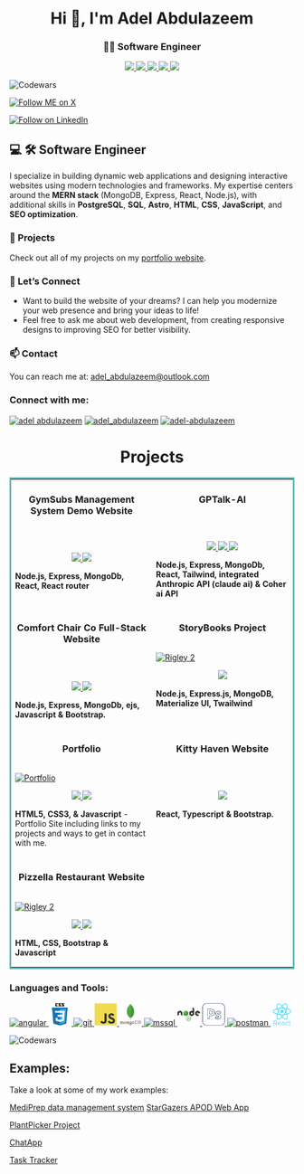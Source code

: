 <h1 align="center"> Hi 👋, I'm Adel Abdulazeem</h1>
<h3 align="center">👨‍💻 Software Engineer</h3>
 
<p align="center">
  <a href="https://adelabdulazeem.netlify.app" target="_blank">
    <img src="https://img.shields.io/static/v1?label=|&message=My Portfolio&color=23555f&style=plastic&logo=react&logo-color=white"/>
  </a>
  <a href="https://www.linkedin.com/in/adel-abdulazeem" target="_blank">
    <img src="https://img.shields.io/static/v1?label=|&message=LINKED-IN&color=cdf998&style=plastic&logo=linkedin&logo-color=white"/>
  </a>
  <a href="https://x.com/adel_abdulazeem" target="_blank">
    <img src="https://img.shields.io/static/v1?label=|&message=TWITTER&color=23555f&style=plastic&logo=twitter&logo-color=white"/>
  </a>
  <a href="https://adelabdulazeem.netlify.app/assets/images/Adel_Abdulazeem_-_Software_Developer.pdf" target="_blank">
      <img src="https://img.shields.io/static/v1?label=|&message=RESUME&color=23555f&style=plastic&logo=react&logo-color=white"/>
  </a>
   </a>
  <a href="https://adelabdulazeem.netlify.app/post/sink/" target="_blank">
      <img src="https://img.shields.io/static/v1?label=|&message=MVC Lecture&color=23555f&style=plastic&logo=react&logo-color=white"/>
  </a>
</p>

![Codewars](https://www.codewars.com/users/Adel%20Abdulazeem/badges/large)

[![Follow ME on X](https://img.shields.io/badge/Follow%20%40adel_abdulazeem-blue?style=for-the-badge&logo=x)](https://x.com/adel_abdulazeem)

[![Follow on LinkedIn](https://img.shields.io/badge/Follow%20on%20LinkedIn-0A66C2?style=for-the-badge&logo=linkedin&logoColor=white)](https://www.linkedin.com/comm/mynetwork/discovery-see-all?usecase=PEOPLE_FOLLOWS&followMember=adel-abdulazeem)

## 💻 🛠️ Software Engineer

I specialize in building dynamic web applications and designing interactive websites using modern technologies and frameworks. My expertise centers around the **MERN stack** (MongoDB, Express, React, Node.js), with additional skills in **PostgreSQL**, **SQL**, **Astro**, **HTML**, **CSS**, **JavaScript**, and **SEO optimization**.

### 💼 Projects
Check out all of my projects on my [portfolio website](https://adelabdulazeem.netlify.app/projects).

### 💬 Let’s Connect
- Want to build the website of your dreams? I can help you modernize your web presence and bring your ideas to life!
- Feel free to ask me about web development, from creating responsive designs to improving SEO for better visibility.

### 📫 Contact
You can reach me at: [adel_abdulazeem@outlook.com](mailto:adel_abdulazeem@outlook.com)

<h3 align="left">Connect with me:</h3>
<p align="left">
<a href="https://adelabdulazeem.netlify.app" target="blank"><img align="center" src="https://raw.githubusercontent.com/rahuldkjain/github-profile-readme-generator/master/src/images/icons/Social/codepen.svg" alt="adel abdulazeem" height="30" width="40" /></a>
<a href="https://twitter.com/adel_abdulazeem" target="blank"><img align="center" src="https://raw.githubusercontent.com/rahuldkjain/github-profile-readme-generator/master/src/images/icons/Social/twitter.svg" alt="adel_abdulazeem" height="30" width="40" /></a>
<a href="https://linkedin.com/in/adel-abdulazeem" target="blank"><img align="center" src="https://raw.githubusercontent.com/rahuldkjain/github-profile-readme-generator/master/src/images/icons/Social/linked-in-alt.svg" alt="adel-abdulazeem" height="30" width="40" /></a>
</p>

<h1 align="center">Projects</h1>
<table bordercolor="#66b2b2"> 
    <tr>
    <td width="50%" valign="top">
      <h3 align="center">GymSubs Management System Demo Website</h3>
        <br />
        <a target="_blank" href="#">
            <img src="https://github.com/user-attachments/assets/770be37f-caec-448d-8622-a390db89995f" width="100%" alt=""/>
        </a>
        <br />
        <p align="center">
  <a href="https://github.com/adel-abdulazeem/gymSub" target="_blank">
    <img src="https://img.shields.io/static/v1?label=|&message=REPO&color=23555f&style=plastic&logo=github&logo-color=white"/>
  </a>  
  <a href="https://subs-manage-system.netlify.app" target="_blank">
    <img src="https://img.shields.io/static/v1?label=|&message=WEBSITE&color=cdf998&style=plastic&logo=wordpress&logo-color=white"/>
  </a>
      </p>
        <p><strong> Node.js, Express, MongoDb, React, React router</strong> </p>
    </td>
        <td width="50%" valign="top">
      <h3 align="center">GPTalk-AI</h3>
        <br />
        <a target="_blank" href="#">
            <img src="https://github.com/user-attachments/assets/112eb926-6f51-44b7-a5c6-afd280fa3196" width="100%" alt=""/>
        </a>
        <br />
        <p align="center">
  <a href="https://github.com/adel-abdulazeem/GPTalk-api" target="_blank">
    <img src="https://img.shields.io/static/v1?label=|&message=REPO&color=23555f&style=plastic&logo=github&logo-color=white"/>
  </a>
    <a href="https://github.com/adel-abdulazeem/gp-talk-ui" target="_blank">
    <img src="https://img.shields.io/static/v1?label=|&message=REPO&color=23555f&style=plastic&logo=github&logo-color=white"/>
  </a> 
  <a href="https://gp-chat-ai-ui.netlify.app" target="_blank">
    <img src="https://img.shields.io/static/v1?label=|&message=WEBSITE&color=cdf998&style=plastic&logo=wordpress&logo-color=white"/>
  </a>
      </p>
        <p><strong> Node.js, Express, MongoDb, React, Tailwind, integrated Anthropic API (claude ai) & Coher ai API</strong> </p>
    </td>
  </tr>
  <tr>
    <td width="50%" valign="top">
      <h3 align="center">Comfort Chair Co Full-Stack Website</h3>
        <br />
        <a target="_blank" href="#">
            <img src="https://github.com/adel-abdulazeem/adel-abdulazeem/assets/108176783/636f9259-7a6b-45b0-a8b1-6121fe66e6f5" width="100%" alt=""/>
        </a>
        <br />
        <p align="center">
  <a href="https://github.com/adel-abdulazeem/chairs-store-website" target="_blank">
    <img src="https://img.shields.io/static/v1?label=|&message=REPO&color=23555f&style=plastic&logo=github&logo-color=white"/>
  </a>  
  <a href="https://chairs-store-website.onrender.com/menu" target="_blank">
    <img src="https://img.shields.io/static/v1?label=|&message=WEBSITE&color=cdf998&style=plastic&logo=wordpress&logo-color=white"/>
  </a>
      </p>
        <p><strong> Node.js, Express, MongoDb, ejs, Javascript & Bootstrap.</strong> </p>
    </td>
     <td width="50%" valign="top">
      <h3 align="center">StoryBooks Project</h3>
        <br />
      <a target="_blank" href="https://pizza-restaurant-webdemo.netlify.app/">
            <img src="https://github.com/user-attachments/assets/b6471902-c675-41aa-9dd4-5c5504d393b6" width="100%"  alt="Rigley 2"/>
        </a>
        <br />
        <p align="center">
  <a href="https://github.com/adel-abdulazeem/create-your-story" target="_blank">
    <img src="https://img.shields.io/static/v1?label=|&message=REPO&color=23555f&style=plastic&logo=github&logo-color=white"/>
  </a>
<!--   <a href="https://pizza-restaurant-webdemo.netlify.app/" target="_blank">
    <img src="https://img.shields.io/static/v1?label=|&message=WEBSITE&color=cdf998&style=plastic&logo=wordpress&logo-color=white"/>
  </a> -->
      </p>
        <p><strong>Node.js, Express.js, MongoDB, Materialize UI, Twailwind</strong></p>
    </td>
  </tr>
  
  <tr>
    <td width="50%" valign="top">
      <h3 align="center">Portfolio</h3>
      <br />
        <a target="_blank" href="https://adelabdulazeem.netlify.app/">
          <img src="https://github.com/user-attachments/assets/3228aedd-220c-4724-8f6d-db0f785994d2" width="100%" alt="Portfolio"/>
        </a>
      <br />
        <p align="center">
  <a href="https://github.com/adel-abdulazeem/astro-portfolio" target="_blank">
    <img src="https://img.shields.io/static/v1?label=|&message=REPO&color=23555f&style=plastic&logo=github&logo-color=white"/>
  </a>
  <a href="https://adelabdulazeem.netlify.app/" target="_blank">
    <img src="https://img.shields.io/static/v1?label=|&message=WEBSITE&color=cdf998&style=plastic&logo=wordpress&logo-color=white"/>
  </a>
      </p>
        <p><strong>HTML5, CSS3, & Javascript</strong> - Portfolio Site including links to my projects and ways to get in contact with me.</p>
    </td>
        <td width="50%" valign="top">
      <h3 align="center">Kitty Haven Website</h3>
        <br />
        <a target="_blank" href="#">
            <img src="https://github.com/user-attachments/assets/8a08ad5d-092d-4974-b3a9-a179c7713e78" width="100%" alt=""/>
        </a>
        <br />
        <p align="center">
  <a href="https://github.com/adel-abdulazeem/kitten-store-demo" target="_blank">
    <img src="https://img.shields.io/static/v1?label=|&message=REPO&color=23555f&style=plastic&logo=github&logo-color=white"/>
  </a>  
<!--   <a href="#" target="_blank">
    <img src="https://img.shields.io/static/v1?label=|&message=WEBSITE&color=cdf998&style=plastic&logo=wordpress&logo-color=white"/>
  </a> -->
      </p>
        <p><strong> React, Typescript & Bootstrap.</strong> </p>
    </td>
  </tr>
  <tr>
       <td width="50%" valign="top">
      <h3 align="center">Pizzella Restaurant Website</h3>
        <br />
      <a target="_blank" href="https://pizza-restaurant-webdemo.netlify.app/">
            <img src="https://github.com/adel-abdulazeem/adel-abdulazeem/assets/108176783/982f2f11-2cf5-4863-b667-9601c338a074" width="100%"  alt="Rigley 2"/>
        </a>
        <br />
        <p align="center">
  <a href="https://github.com/adelabdulazeem/pizza-restaurant-website" target="_blank">
    <img src="https://img.shields.io/static/v1?label=|&message=REPO&color=23555f&style=plastic&logo=github&logo-color=white"/>
  </a>
  <a href="https://pizza-restaurant-webdemo.netlify.app/" target="_blank">
    <img src="https://img.shields.io/static/v1?label=|&message=WEBSITE&color=cdf998&style=plastic&logo=wordpress&logo-color=white"/>
  </a>
      </p>
        <p><strong>HTML, CSS, Bootstrap & Javascript</strong></p>
    </td>
  </tr>
</table>

<h3 align="left">Languages and Tools:</h3>
<p align="left"> <a href="https://angular.io" target="_blank" rel="noreferrer"> <img src="https://angular.io/assets/images/logos/angular/angular.svg" alt="angular" width="40" height="40"/> </a> <a href="https://www.w3schools.com/css/" target="_blank" rel="noreferrer"> <img src="https://raw.githubusercontent.com/devicons/devicon/master/icons/css3/css3-original-wordmark.svg" alt="css3" width="40" height="40"/> </a> <a href="https://git-scm.com/" target="_blank" rel="noreferrer"> <img src="https://www.vectorlogo.zone/logos/git-scm/git-scm-icon.svg" alt="git" width="40" height="40"/> </a> <a href="https://developer.mozilla.org/en-US/docs/Web/JavaScript" target="_blank" rel="noreferrer"> <img src="https://raw.githubusercontent.com/devicons/devicon/master/icons/javascript/javascript-original.svg" alt="javascript" width="40" height="40"/> </a> <a href="https://www.mongodb.com/" target="_blank" rel="noreferrer"> <img src="https://raw.githubusercontent.com/devicons/devicon/master/icons/mongodb/mongodb-original-wordmark.svg" alt="mongodb" width="40" height="40"/> </a> <a href="https://www.microsoft.com/en-us/sql-server" target="_blank" rel="noreferrer"> <img src="https://www.svgrepo.com/show/303229/microsoft-sql-server-logo.svg" alt="mssql" width="40" height="40"/> </a> <a href="https://nodejs.org" target="_blank" rel="noreferrer"> <img src="https://raw.githubusercontent.com/devicons/devicon/master/icons/nodejs/nodejs-original-wordmark.svg" alt="nodejs" width="40" height="40"/> </a> <a href="https://www.photoshop.com/en" target="_blank" rel="noreferrer"> <img src="https://raw.githubusercontent.com/devicons/devicon/master/icons/photoshop/photoshop-line.svg" alt="photoshop" width="40" height="40"/> </a> <a href="https://postman.com" target="_blank" rel="noreferrer"> <img src="https://www.vectorlogo.zone/logos/getpostman/getpostman-icon.svg" alt="postman" width="40" height="40"/> </a> <a href="https://reactjs.org/" target="_blank" rel="noreferrer"> <img src="https://raw.githubusercontent.com/devicons/devicon/master/icons/react/react-original-wordmark.svg" alt="react" width="40" height="40"/> </a> </p>


![Codewars](https://github.r2v.ch/codewars?user=Adel%20Abdulazeem&name=true&top_languages=true)

## Examples:
Take a look at some of my work examples:

[MediPrep data management system](https://github.com/adel-abdulazeem/MediPrep)
 [StarGazers APOD Web App](https://nasa-picture-every-day.netlify.app/)

 [PlantPicker Project](https://github.com/adel-abdulazeem/PlantPicker)

 [ChatApp](https://github.com/adel-abdulazeem/chatApp)
 
 [Task Tracker](https://github.com/adel-abdulazeem/task-tracker)

